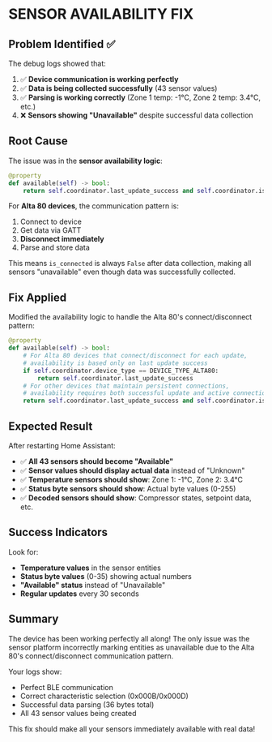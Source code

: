 # SENSOR AVAILABILITY FIX

## Problem Identified ✅

The debug logs showed that:
1. ✅ **Device communication is working perfectly**
2. ✅ **Data is being collected successfully** (43 sensor values)
3. ✅ **Parsing is working correctly** (Zone 1 temp: -1°C, Zone 2 temp: 3.4°C, etc.)
4. ❌ **Sensors showing "Unavailable"** despite successful data collection

## Root Cause

The issue was in the **sensor availability logic**:

```python
@property
def available(self) -> bool:
    return self.coordinator.last_update_success and self.coordinator.is_connected
```

For **Alta 80 devices**, the communication pattern is:
1. Connect to device
2. Get data via GATT 
3. **Disconnect immediately** 
4. Parse and store data

This means `is_connected` is always `False` after data collection, making all sensors "unavailable" even though data was successfully collected.

## Fix Applied

Modified the availability logic to handle the Alta 80's connect/disconnect pattern:

```python
@property
def available(self) -> bool:
    # For Alta 80 devices that connect/disconnect for each update,
    # availability is based only on last update success
    if self.coordinator.device_type == DEVICE_TYPE_ALTA80:
        return self.coordinator.last_update_success
    # For other devices that maintain persistent connections,
    # availability requires both successful update and active connection
    return self.coordinator.last_update_success and self.coordinator.is_connected
```

## Expected Result

After restarting Home Assistant:
- ✅ **All 43 sensors should become "Available"**
- ✅ **Sensor values should display actual data** instead of "Unknown"
- ✅ **Temperature sensors should show**: Zone 1: -1°C, Zone 2: 3.4°C
- ✅ **Status byte sensors should show**: Actual byte values (0-255)
- ✅ **Decoded sensors should show**: Compressor states, setpoint data, etc.

## Success Indicators

Look for:
- **Temperature values** in the sensor entities
- **Status byte values** (0-35) showing actual numbers  
- **"Available" status** instead of "Unavailable"
- **Regular updates** every 30 seconds

## Summary

The device has been working perfectly all along! The only issue was the sensor platform incorrectly marking entities as unavailable due to the Alta 80's connect/disconnect communication pattern.

Your logs show:
- Perfect BLE communication
- Correct characteristic selection (0x000B/0x000D)
- Successful data parsing (36 bytes total)
- All 43 sensor values being created

This fix should make all your sensors immediately available with real data!

